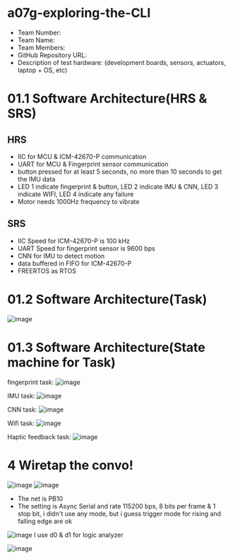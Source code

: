 # a07g-exploring-the-CLI

* Team Number:
* Team Name:
* Team Members:
* GitHub Repository URL:
* Description of test hardware: (development boards, sensors, actuators, laptop + OS, etc)
# 01.1 Software Architecture(HRS & SRS)
## HRS
* IIC for MCU & ICM-42670-P communication
* UART for MCU & Fingerprint sensor communication
* button pressed for at least 5 seconds, no more than 10 seconds to get the IMU data
* LED 1 indicate fingerprint & button, LED 2 indicate IMU & CNN, LED 3 indicate WIFI, LED 4 indicate any failure
* Motor needs 1000Hz frequency to vibrate
## SRS
* IIC Speed for ICM-42670-P is 100 kHz
* UART Speed for fingerprint sensor is 9600 bps
* CNN for IMU to detect motion
* data buffered in FIFO for ICM-42670-P
* FREERTOS as RTOS
# 01.2 Software Architecture(Task)
![image](https://github.com/user-attachments/assets/4875c40e-b36e-4253-8593-0263f86790ae)

# 01.3 Software Architecture(State machine for Task)
fingerprint task:
![image](https://github.com/user-attachments/assets/0c4a5d6b-93f7-4f2d-8fe5-876ee9fe2582)

IMU task:
![image](https://github.com/user-attachments/assets/5f39b43e-141e-4592-be7a-0d457f74d0b6)

CNN task:
![image](https://github.com/user-attachments/assets/a76cadbf-c52d-444f-a723-d7e20a85b275)

Wifi task:
![image](https://github.com/user-attachments/assets/3381d91e-1dd1-4846-b5d5-5b31303c159a)

Haptic feedback task:
![image](https://github.com/user-attachments/assets/8d19b5e0-c525-46f6-95a5-339dc48092f7)


# 4 Wiretap the convo!
![image](https://github.com/user-attachments/assets/235812a3-2ba1-4d0c-9064-d293da0789d2)
![image](https://github.com/user-attachments/assets/1eecf5f9-efb1-440f-91c4-ebb2e226339c)

* The net is PB10
* The setting is Async Serial and rate 115200 bps, 8 bits per frame & 1 stop bit, i didn't use any mode, but i guess trigger mode for rising and falling edge are ok

![image](https://github.com/user-attachments/assets/307641bf-39b7-4de8-a7aa-6c4059e747be)
  I use d0 & d1 for logic analyzer


![image](https://github.com/user-attachments/assets/c8236a53-7ac3-45ab-a3ed-b0fcb39c62d0)


